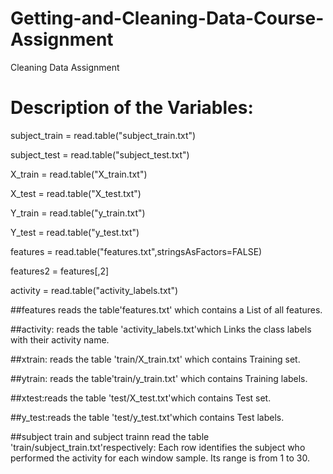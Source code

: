 # Getting-and-Cleaning-Data-Course-Assignment
Cleaning Data Assignment

Description of the Variables:
=========================================

subject_train = read.table("subject_train.txt")

subject_test = read.table("subject_test.txt")

X_train = read.table("X_train.txt")

X_test = read.table("X_test.txt")

Y_train = read.table("y_train.txt")

Y_test = read.table("y_test.txt")

features = read.table("features.txt",stringsAsFactors=FALSE)

features2 = features[,2]

activity = read.table("activity_labels.txt")

 ##features reads the table'features.txt' which contains a List of all features.

 ##activity: reads the table 'activity_labels.txt'which Links the class labels with their activity name.

 ##xtrain: reads the table 'train/X_train.txt' which contains Training set.

 ##ytrain: reads the table'train/y_train.txt' which contains Training labels.

 ##xtest:reads the table 'test/X_test.txt'which contains Test set.

 ##y_test:reads the table 'test/y_test.txt'which contains Test labels.

 ##subject train and subject trainn read the table 'train/subject_train.txt'respectively: Each row identifies the subject who performed the activity for each window sample. Its range is from 1 to 30. 



